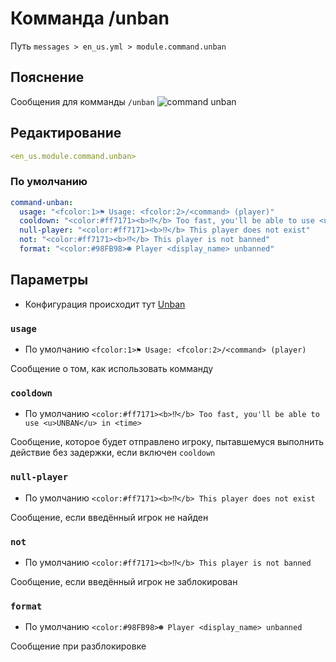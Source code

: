 # Комманда /unban
Путь `messages > en_us.yml > module.command.unban`

## Пояснение
Сообщения для комманды `/unban`
![command unban](/commandunban.png)

## Редактирование
```yaml
<en_us.module.command.unban>
```

### По умолчанию
```yaml
command-unban:
  usage: "<fcolor:1>⚑ Usage: <fcolor:2>/<command> (player)"
  cooldown: "<color:#ff7171><b>⁉</b> Too fast, you'll be able to use <u>UNBAN</u> in <time>"
  null-player: "<color:#ff7171><b>⁉</b> This player does not exist"
  not: "<color:#ff7171><b>⁉</b> This player is not banned"
  format: "<color:#98FB98>☻ Player <display_name> unbanned"
```

## Параметры

- Конфигурация происходит тут [Unban](/ru/config/module/command/command-unban/)

### `usage`
- По умолчанию `<fcolor:1>⚑ Usage: <fcolor:2>/<command> (player)`

Сообщение о том, как использовать комманду

### `cooldown`
- По умолчанию `<color:#ff7171><b>⁉</b> Too fast, you'll be able to use <u>UNBAN</u> in <time>`

Сообщение, которое будет отправлено игроку, пытавшемуся выполнить действие без задержки, если включен `cooldown`

### `null-player`
- По умолчанию `<color:#ff7171><b>⁉</b> This player does not exist`

Сообщение, если введённый игрок не найден

### `not`
- По умолчанию `<color:#ff7171><b>⁉</b> This player is not banned`

Сообщение, если введённый игрок не заблокирован

### `format`
- По умолчанию `<color:#98FB98>☻ Player <display_name> unbanned`

Сообщение при разблокировке
